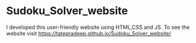# Sudoku_Solver_website
I developed this user-friendly website using HTML,CSS and JS. To see the website visit https://tatepradeep.github.io/Sudoku_Solver_website/
